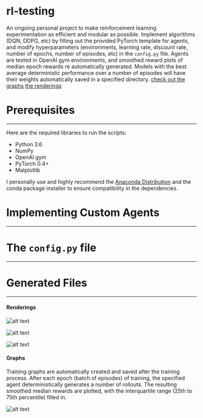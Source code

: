 # rl-testing

An ongoing personal project to make reinforcement learning experimentation as efficient and modular as possible. Implement algorithms (DQN, DDPG, etc) by filling out the provided PyTorch template for agents, and modify hyperparameters (environments, learning rate, discount rate, number of epochs, number of episodes, etc) in the `config.py` file. Agents are tested in OpenAI gym environments, and smoothed reward plots of median epoch rewards re automatically generated. Models with the best average deterministic performance over a number of episodes will have their weights automatically saved in a specified directory. [check out the graphs](#graphs) [the renderings](#renderings)


# Prerequisites
---

Here are the required libraries to run the scripts:
* Python 3.6
* NumPy
* OpenAI gym
* PyTorch 0.4+
* Matplotlib

I personally use and highly recommend the [Anaconda Distribution](https://www.anaconda.com/what-is-anaconda/) and the conda package installer to ensure compatibility in the dependencies.

# Implementing Custom Agents
---


# The `config.py` file
---


# Generated Files
---


#### Renderings <a name="renderings"></a>

![alt text](https://github.com/kphng/rl-testing/blob/master/assets/giphyCartPole.gif)

![alt text](https://github.com/kphng/rl-testing/blob/master/assets/giphyAcrobot.gif)

![alt text](https://github.com/kphng/rl-testing/blob/master/assets/giphyMountainCar.gif)

#### Graphs <a name="graphs"></a>

Training graphs are automatically created and saved after the training process. After each epoch (batch of episodes) of training, the specified agent deterministically generates a number of rollouts. The resulting smoothed median rewards are plotted, with the interquartile range (25th to 75th percentile) filled in.

![alt text](https://github.com/kphng/rl-testing/blob/master/assets/dqn_ddqn_classic_control.png)
